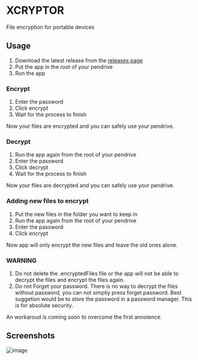# XCRYPTOR
File encryption for portable devices

## Usage
1. Download the latest release from the [releases page](https://github.com/darkard2003/XCRYPT/releases/tag/v0.1.0)
2. Put the app in the root of your pendrive
3. Run the app

### Encrypt
1. Enter the password
2. Click encrypt
3. Wait for the process to finish

Now your files are encrypted and you can safely use your pendrive.

### Decrypt
1. Run the app again from the root of your pendrive
2. Enter the password
3. Click decrypt
4. Wait for the process to finish

Now your files are decrypted and you can safely use your pendrive.

### Adding new files to encrypt
1. Put the new files in the folder you want to keep in
2. Run the app again from the root of your pendrive
3. Enter the password
4. Click encrypt

Now app will only encrypt the new files and leave the old ones alone.

### WARNING
1. Do not delete the .encryptedFiles file or the app will not be able to decrypt the files and encrypt the files again.
2. Do not Forget your password. There is no way to decrypt the files without password, you can not simpliy press forget password. Best suggetion would be to store the password in a password manager. This is for absolute security.

An workaroud is coming soon to overcome the first annoience.

## Screenshots
![image](https://user-images.githubusercontent.com/95243692/230137654-f7fc53bd-1c13-440c-bd83-982dbe737f04.png)





